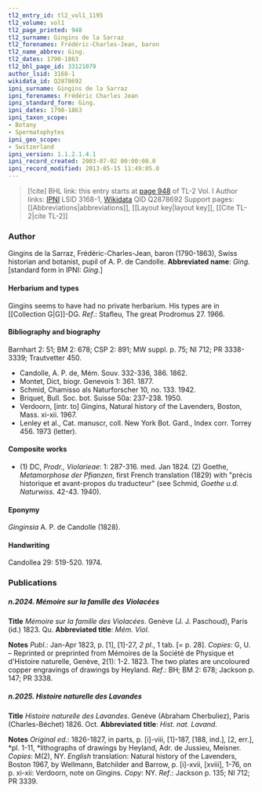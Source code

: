 ```yaml
---
tl2_entry_id: tl2_vol1_1195
tl2_volume: vol1
tl2_page_printed: 948
tl2_surname: Gingins de la Sarraz
tl2_forenames: Frédéric-Charles-Jean, baron
tl2_name_abbrev: Ging.
tl2_dates: 1790-1863
tl2_bhl_page_id: 33121079
author_lsid: 3168-1
wikidata_id: Q2878692
ipni_surname: Gingins de la Sarraz
ipni_forenames: Frédéric Charles Jean
ipni_standard_form: Ging.
ipni_dates: 1790-1863
ipni_taxon_scope: 
- Botany
- Spermatophytes
ipni_geo_scope: 
- Switzerland
ipni_version: 1.1.2.1.4.1
ipni_record_created: 2003-07-02 00:00:00.0
ipni_record_modified: 2013-05-15 11:49:05.0
---
```


> [!cite] BHL link: this entry starts at [page 948](https://www.biodiversitylibrary.org/page/33121079) of TL-2 Vol. I
> Author links: [IPNI](https://www.ipni.org/a/3168-1) LSID 3168-1, [Wikidata](https://www.wikidata.org/wiki/Q2878692) QID Q2878692
> Support pages: [[Abbreviations|abbreviations]], [[Layout key|layout key]], [[Cite TL-2|cite TL-2]]

### Author

Gingins de la Sarraz, Frédéric-Charles-Jean, baron (1790-1863), Swiss historian and botanist, pupil of A. P. de Candolle. 
**Abbreviated name**: *Ging.* \[standard form in IPNI: *Ging.*\]

#### Herbarium and types

Gingins seems to have had no private herbarium. His types are in [[Collection G|G]]-DG.
*Ref*.: Stafleu, The great Prodromus 27. 1966.

#### Bibliography and biography

Barnhart 2: 51; BM 2: 678; CSP 2: 891; MW suppl. p. 75; NI 712; PR 3338-3339; Trautvetter 450.
- Candolle, A. P. de, Mém. Souv. 332-336, 386. 1862.
- Montet, Dict, biogr. Genevois 1: 361. 1877.
- Schmid, Chamisso als Naturforscher 10, no. 133. 1942.
- Briquet, Bull. Soc. bot. Suisse 50a: 237-238. 1950.
- Verdoorn, \[intr. to\] Gingins, Natural history of the Lavenders, Boston, Mass. xi-xii. 1967.
- Lenley et al., Cat. manuscr, coll. New York Bot. Gard., Index corr. Torrey 456. 1973 (letter).

#### Composite works

- (1) DC, *Prodr., Violarieae*: 1: 287-316. med. Jan 1824. (2) Goethe, *Metamorphose der Pfianzen*, first French translation (1829) with "précis historique et avant-propos du traducteur" (see Schmid, *Goethe u.d. Naturwiss.* 42-43. 1940).

#### Eponymy

*Ginginsia* A. P. de Candolle (1828).

#### Handwriting

Candollea 29: 519-520. 1974.

### Publications

##### n.2024. Mémoire sur la famille des Violacées

**Title**
*Mémoire sur la famille des Violacées*. Genève (J. J. Paschoud), Paris (id.) 1823. Qu.
**Abbreviated title**: *Mém. Viol.*

**Notes**
*Publ*.: Jan-Apr 1823, p. \[1\], \[1\]-27, *2 pl*., 1 tab. \[= p. 28\]. *Copies*: G, U. – Reprinted or preprinted from Mémoires de la Société de Physique et d'Histoire naturelle, Genève, 2(1): 1-2. 1823. The two plates are uncoloured copper engravings of drawings by Heyland.
*Ref*.: BH; BM 2: 678; Jackson p. 147; PR 3338.

##### n.2025. Histoire naturelle des Lavandes

**Title**
*Histoire naturelle des Lavandes*. Genève (Abraham Cherbuliez), Paris (Charles-Béchet) 1826. Oct.
**Abbreviated title**: *Hist. nat. Lavand.*

**Notes**
*Original ed*.: 1826-1827, in parts, p. \[i\]-viii, \[1\]-187, \[188, ind.\], \[2, err.\], *pl. 1-11, *lithographs of drawings by Heyland, Adr. de Jussieu, Meisner. *Copies*: M(2), NY.
*English* translation: Natural history of the Lavenders, Boston 1967, by Wellmann, Batchilder and Barrow, p. \[i\]-xvii, \[xviii\], 1-76, on p. xi-xii: Verdoorn, note on Gingins. *Copy*: NY.
*Ref*.: Jackson p. 135; NI 712; PR 3339.

